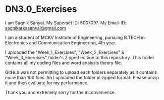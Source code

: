 # DN3.0_Exercises


I am Sagnik Sanyal.  My Superset ID: 5007097.  My Email-ID: sagnikarkasanyal@gmail.com

I am a student of MCKV Institute of Engineering, pursuing B.TECH in Electronics and Communication Engineering, 4th year.

I uploaded the "Week_1_Exercises", "Week_2_Exercises" & "Week_3_Exercises" folder's Zipped edition to this repository. This folder contains all my coding files and word analysis theory file.

GitHub was not permitting to upload each folders separately as it contains more than 100 files. So I uploaded the folder in zipped format. Please unzip it and then evaluate for my performance.
 
Thank you and extremely sorry for the inconvenience.
